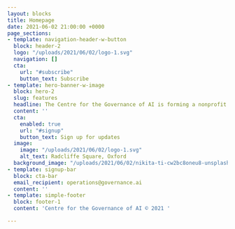 ```yaml
---
layout: blocks
title: Homepage
date: 2021-06-02 21:00:00 +0000
page_sections:
- template: navigation-header-w-button
  block: header-2
  logo: "/uploads/2021/06/02/logo-1.svg"
  navigation: []
  cta:
    url: "#subscribe"
    button_text: Subscribe
- template: hero-banner-w-image
  block: hero-2
  slug: features
  headline: The Centre for the Governance of AI is forming a nonprofit
  content: ''
  cta:
    enabled: true
    url: "#signup"
    button_text: Sign up for updates
  image:
    image: "/uploads/2021/06/02/logo-1.svg"
    alt_text: Radcliffe Square, Oxford
  background_image: "/uploads/2021/06/02/nikita-ti-cw2bc8oneu8-unsplash.jpg"
- template: signup-bar
  block: cta-bar
  email_recipient: operations@governance.ai
  content: ''
- template: simple-footer
  block: footer-1
  content: 'Centre for the Governance of AI © 2021 '

---
```

